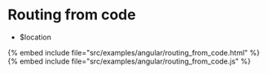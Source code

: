# Routing from code

* $location

{% embed include file="src/examples/angular/routing_from_code.html" %}
{% embed include file="src/examples/angular/routing_from_code.js" %}




